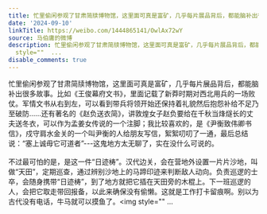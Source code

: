 ```yaml
---
title: 忙里偷闲参观了甘肃简牍博物馆，这里面可真是富矿，几乎每片展品背后，都能脑补出很多故事。比如《王俊幕府文书》，里面记载了新莽时期对西北用兵的一场败仗。军...
date: '2024-09-10'
linkTitle: https://weibo.com/1444865141/OwlAx72wY
source: 马伯庸的微博
description: 忙里偷闲参观了甘肃简牍博物馆，这里面可真是富矿，几乎每片展品背后，都能脑补出很多故事。比如《王俊幕府文书》，里面记载了新莽时期对西北用兵的一场败仗。军情文书从右到左，可以看到带兵将领开始还保持着礼貌然后抱怨补给不足乃至破防……还有著名的《赵负送衣简》，讲敦煌女子赵负要给在千秋当烽燧长的丈夫送冬衣，可以作为孟姜女传说的一个注脚；我比较喜欢的，是《尹衡致伟卿书信》，戍守肩水金关的一个叫尹衡的人给朋友写信，絮絮叨叨了一通，最后总结说：“塞上诚毋它可道者”---这鬼地方太无聊了，实在没什么可说的。<br><br>不过最可怕的是，是这一件“日迹梼”。汉代边关，会在营地外设置一片片沙地，叫做“天田”，定期巡查，通过辨别沙地上的马蹄印迹来判断敌人动向。负责巡逻的士卒，会随身携带“日迹梼”，到了地方就把它插在天田旁的木棍上。下一班巡逻的人，会把它取走带回报备，以此来确保没有偷懒。这就是工作打卡留痕啊。别以为古代没有电话，牛马就可以摸鱼了。<img
  style=""  ...
disable_comments: true
---
```

忙里偷闲参观了甘肃简牍博物馆，这里面可真是富矿，几乎每片展品背后，都能脑补出很多故事。比如《王俊幕府文书》，里面记载了新莽时期对西北用兵的一场败仗。军情文书从右到左，可以看到带兵将领开始还保持着礼貌然后抱怨补给不足乃至破防……还有著名的《赵负送衣简》，讲敦煌女子赵负要给在千秋当烽燧长的丈夫送冬衣，可以作为孟姜女传说的一个注脚；我比较喜欢的，是《尹衡致伟卿书信》，戍守肩水金关的一个叫尹衡的人给朋友写信，絮絮叨叨了一通，最后总结说：“塞上诚毋它可道者”---这鬼地方太无聊了，实在没什么可说的。<br><br>不过最可怕的是，是这一件“日迹梼”。汉代边关，会在营地外设置一片片沙地，叫做“天田”，定期巡查，通过辨别沙地上的马蹄印迹来判断敌人动向。负责巡逻的士卒，会随身携带“日迹梼”，到了地方就把它插在天田旁的木棍上。下一班巡逻的人，会把它取走带回报备，以此来确保没有偷懒。这就是工作打卡留痕啊。别以为古代没有电话，牛马就可以摸鱼了。<img style=""  ...